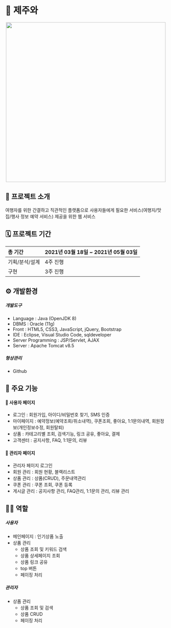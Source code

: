# 🍊 제주와

<p align="center">
  <img width=500 src="https://user-images.githubusercontent.com/82308444/127748293-cc9e2640-8e24-4a76-b626-7719a3032517.png">
</p>

## 📑 프로젝트 소개
 여행자를 위한 간결하고 직관적인 플랫폼으로 사용자들에게 필요한 서비스(여행지/맛집/행사 정보 예약 서비스) 제공을 위한 웹 서비스
 
## 🗓 프로젝트 기간
 |총 기간|2021년 03월 18일 ~ 2021년 05월 03일|
 |:---|:---|
 |기획/분석/설계|4주 진행|
 |구현|3주 진행|

## ⚙ 개발환경

##### 개발도구
  + Language : Java (OpenJDK 8)
  + DBMS : Oracle (11g)
  + Front :	HTML5, CSS3, JavaScript, jQuery, Bootstrap
  + IDE : Eclipse, Visual Studio Code, sqldeveloper
  + Server Programming : JSP/Servlet, AJAX
  + Server : Apache Tomcat v8.5

##### 형상관리
  + Github

## 📜 주요 기능

#### 👣 사용자 페이지
+ 로그인 : 회원가입, 아이디/비밀번호 찾기, SMS 인증
+  마이페이지 : 예약정보(예약조회/취소내역), 쿠폰조회, 좋아요, 1:1문의내역, 회원정보(개인정보수정, 회원탈퇴)
+  상품 : 카테고리별 조회, 검색기능, 링크 공유, 좋아요, 결제
+  고객센터 : 공지사항, FAQ, 1:1문의, 리뷰

#### 🔧 관리자 페이지
+  관리자 페이지 로그인
+  회원 관리 : 회원 현황, 블랙리스트
+  상품 관리 : 상품(CRUD), 주문내역관리
+  쿠폰 관리 : 쿠폰 조회, 쿠폰 등록
+  게시글 관리 : 공지사항 관리, FAQ관리, 1:1문의 관리, 리뷰 관리

## 👩‍💻  역할 

##### 사용자
+ 메인페이지 : 인기상품 노출
+ 상품 관리
  + 상품 조회 및 키워드 검색
  + 상품 상세페이지 조회 
  + 상품 링크 공유
  + top 버튼
  + 페이징 처리

##### 관리자
+ 상품 관리
  + 상품 조회 및 검색
  + 상품 CRUD
  + 페이징 처리

